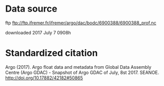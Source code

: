# Data source

ftp ftp://ftp.ifremer.fr/ifremer/argo/dac/bodc/6900388/6900388_prof.nc

downloaded 2017 July 7 0908h

# Standardized citation

Argo (2017). Argo float data and metadata from Global Data Assembly Centre
(Argo GDAC) - Snapshot of Argo GDAC of July, 8st 2017. SEANOE.
http://doi.org/10.17882/42182#50865


